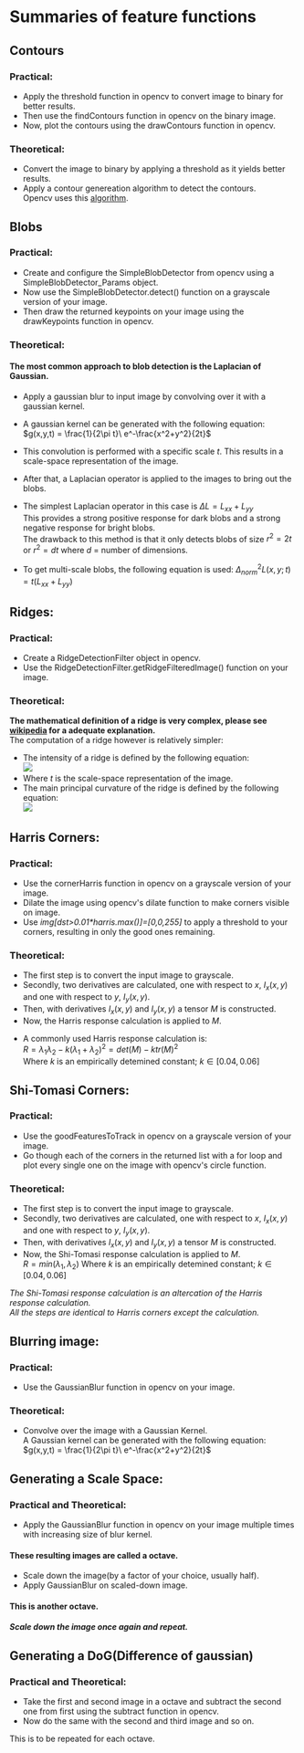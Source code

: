 # Summaries of feature functions

## Contours

### Practical:

* Apply the threshold function in opencv to convert image to binary for better results.
* Then use the findContours function in opencv on the binary image.
* Now, plot the contours using the drawContours function in opencv.

### Theoretical:

* Convert the image to binary by applying a threshold as it yields better results.
* Apply a contour genereation algorithm to detect the contours.  
  Opencv uses this [algorithm](https://www.sciencedirect.com/science/article/abs/pii/0734189X85900167).

## Blobs

### Practical:

- Create and configure the SimpleBlobDetector from opencv using a SimpleBlobDetector_Params object.
- Now use the SimpleBlobDetector.detect() function on a grayscale version of your image.
- Then draw the returned keypoints on your image using the drawKeypoints function in opencv.

### Theoretical:

#### The most common approach to blob detection is the Laplacian of Gaussian.

- Apply a gaussian blur to input image by convolving over it with a gaussian kernel.

* A gaussian kernel can be generated with the following equation:  
  $g(x,y,t) = \frac{1}{2\pi t}\ e^-\frac{x^2+y^2}{2t}\$

* This convolution is performed with a specific scale _t_. This results in a scale-space representation of the image.
* After that, a Laplacian operator is applied to the images to bring out the blobs.
* The simplest Laplacian operator in this case is $\Delta L = L_{xx} + L_{yy}$  
  This provides a strong positive response for dark blobs and a strong negative response for bright blobs.  
  The drawback to this method is that it only detects blobs of size $r^2 = 2t$ or $r^2 = dt$ where _d_ = number of dimensions.
* To get multi-scale blobs, the following equation is used: $\Delta^2_{norm} L(x,y;t) = t(L_{xx} + L_{yy})$

## Ridges:

### Practical:

- Create a RidgeDetectionFilter object in opencv.
- Use the RidgeDetectionFilter.getRidgeFilteredImage() function on your image.

### Theoretical:

**The mathematical definition of a ridge is very complex, please see [wikipedia](https://en.wikipedia.org/wiki/Ridge_detection#Differential_geometric_definition_of_ridges_and_valleys_at_a_fixed_scale_in_a_two-dimensional_image) for a adequate explanation.**  
The computation of a ridge however is relatively simpler:

- The intensity of a ridge is defined by the following equation:  
  ![](https://wikimedia.org/api/rest_v1/media/math/render/svg/8966ab3703612cf38dd49239d338e9829e78ac84)
- Where _t_ is the scale-space representation of the image.
- The main principal curvature of the ridge is defined by the following equation:  
  ![](https://wikimedia.org/api/rest_v1/media/math/render/svg/3cafac8e1bc8b41dcaa0a480023f3a5015c615e6)

## Harris Corners:

### Practical:

- Use the cornerHarris function in opencv on a grayscale version of your image.
- Dilate the image using opencv's dilate function to make corners visible on image.
- Use _img[dst>0.01*harris.max()]=[0,0,255]_ to apply a threshold to your corners, resulting in only the good ones remaining.

### Theoretical:

- The first step is to convert the input image to grayscale.
- Secondly, two derivatives are calculated, one with respect to _x_, $I_x(x,y)$ and one with respect to _y_, $I_y(x,y)$.
- Then, with derivatives $I_x(x,y)$ and $I_y(x,y)$ a tensor _M_ is constructed.
- Now, the Harris response calculation is applied to _M_.

* A commonly used Harris response calculation is:  
  $R = \lambda _1 \lambda _2 - k(\lambda _1 + \lambda _2)^2 = det(M) - k{tr}(M)^2$  
  Where _k_ is an empirically detemined constant; $k \in [0.04, 0.06]$

## Shi-Tomasi Corners:

### Practical:

- Use the goodFeaturesToTrack in opencv on a grayscale version of your image.
- Go though each of the corners in the returned list with a for loop and plot every single one on the image with opencv's circle function.

### Theoretical:

- The first step is to convert the input image to grayscale.
- Secondly, two derivatives are calculated, one with respect to _x_, $I_x(x,y)$ and one with respect to _y_, $I_y(x,y)$.
- Then, with derivatives $I_x(x,y)$ and $I_y(x,y)$ a tensor _M_ is constructed.
- Now, the Shi-Tomasi response calculation is applied to _M_.  
  $R = min(\lambda _1, \lambda _2)$
  Where _k_ is an empirically detemined constant; $k \in [0.04, 0.06]$

_The Shi-Tomasi response calculation is an altercation of the Harris response calculation.  
All the steps are identical to Harris corners except the calculation._

## Blurring image:

### Practical:

- Use the GaussianBlur function in opencv on your image.

### Theoretical:

- Convolve over the image with a Gaussian Kernel.  
  A Gaussian kernel can be generated with the following equation:
  $g(x,y,t) = \frac{1}{2\pi t}\ e^-\frac{x^2+y^2}{2t}\$

## Generating a Scale Space:

### Practical and Theoretical:

- Apply the GaussianBlur function in opencv on your image multiple times with increasing size of blur kernel.

#### These resulting images are called a octave.

- Scale down the image(by a factor of your choice, usually half).
- Apply GaussianBlur on scaled-down image.

#### This is another octave.

#### _Scale down the image once again and repeat._

## Generating a DoG(Difference of gaussian)

### Practical and Theoretical:

- Take the first and second image in a octave and subtract the second one from first using the subtract function in opencv.
- Now do the same with the second and third image and so on.

This is to be repeated for each octave.

